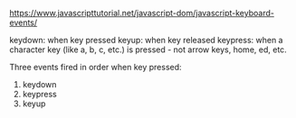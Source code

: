 https://www.javascripttutorial.net/javascript-dom/javascript-keyboard-events/

keydown: when key pressed
keyup: when key released
keypress: when a character key (like a, b, c, etc.) is pressed - not arrow keys, home, ed, etc.

Three events fired in order when key pressed:
1. keydown
2. keypress
3. keyup
